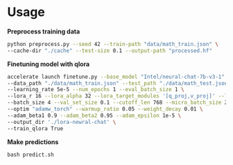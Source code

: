 # Usage
__Preprocess training data__
```bash
python preprocess.py --seed 42 --train-path "data/math_train.json" \
--cache-dir "./cache" --test-size 0.1 --output-path "processed.hf"
```

__Finetuning model with qlora__
```bash
accelerate launch finetune.py --base_model "Intel/neural-chat-7b-v3-1" \
--data_path "./data/math_train.json" --test_path "./data/math_test.json" \
--learning_rate 5e-5 --num_epochs 1 --eval_batch_size 1 \
--lora_r 16 --lora_alpha 32 --lora_target_modules '[q_proj,v_proj]' --lora_dropout 0.05 \
--batch_size 4 --val_set_size 0.1 --cutoff_len 768 --micro_batch_size 2 --max_grad_norm 1 \
--optim "adamw_torch" --warmup_ratio 0.05 --weight_decay 0.01 \
--adam_beta1 0.9 --adam_beta2 0.95 --adam_epsilon 1e-5 \
--output_dir './lora-newral-chat' \
--train_qlora True
```

__Make predictions__
```python
bash predict.sh
```